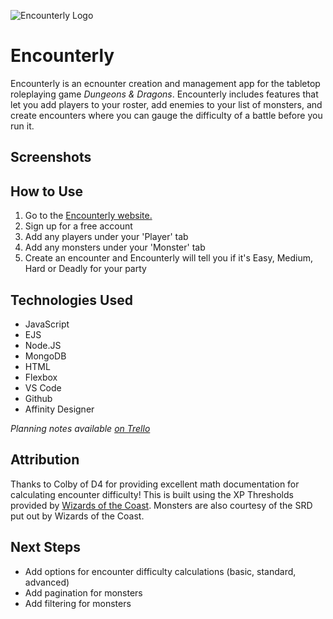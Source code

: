 ![Encounterly Logo](https://i.imgur.com/ws1MM24.png)

# Encounterly

Encounterly is an ecnounter creation and management app for the tabletop roleplaying game *Dungeons & Dragons*. Encounterly includes features that let you add players to your roster, add enemies to your list of monsters, and create encounters where you can gauge the difficulty of a battle before you run it.

## Screenshots

## How to Use

1. Go to the [Encounterly website.](https://encounterly-3b93a10258e7.herokuapp.com/)
2. Sign up for a free account
3. Add any players under your 'Player' tab
4. Add any monsters under your 'Monster' tab
5. Create an encounter and Encounterly will tell you if it's Easy, Medium, Hard or Deadly for your party


## Technologies Used

- JavaScript
- EJS
- Node.JS
- MongoDB
- HTML
- Flexbox
- VS Code
- Github
- Affinity Designer

*Planning notes available [on Trello](https://trello.com/b/IxUcOICf/encounterly-dd-encounter-builder)*

## Attribution

Thanks to Colby of D4 for providing excellent math documentation for calculating encounter difficulty! This is built using the XP Thresholds provided by [Wizards of the Coast](https://www.dndbeyond.com/sources/dnd/basic-rules-2014/building-combat-encounters?srsltid=AfmBOooA9WzfSuu415gJV3He3ww56tWbNak7_EwjsdtYFp7J1M8J_6G3). Monsters are also courtesy of the SRD put out by Wizards of the Coast.

## Next Steps
- Add options for encounter difficulty calculations (basic, standard, advanced)
- Add pagination for monsters
- Add filtering for monsters